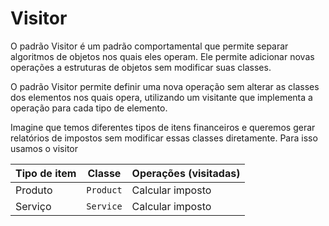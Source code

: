 # Visitor

O padrão Visitor é um padrão comportamental que permite separar algoritmos de objetos nos quais eles operam. Ele permite adicionar novas operações a estruturas de objetos sem modificar suas classes.

O padrão Visitor permite definir uma nova operação sem alterar as classes dos elementos nos quais opera, utilizando um visitante que implementa a operação para cada tipo de elemento.

Imagine que temos diferentes tipos de itens financeiros e queremos gerar relatórios de impostos sem modificar essas classes diretamente. Para isso usamos o visitor

| Tipo de item | Classe    | Operações (visitadas) |
| ------------ | --------- | --------------------- |
| Produto      | `Product` | Calcular imposto      |
| Serviço      | `Service` | Calcular imposto      |

